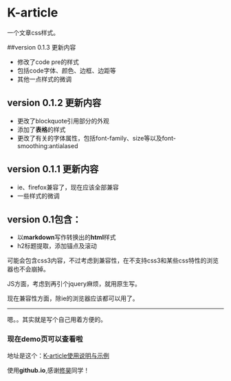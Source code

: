 # K-article
一个文章css样式。

##version 0.1.3 更新内容

* 修改了code pre的样式
* 包括code字体、颜色、边框、边距等
* 其他一点样式的微调

## version 0.1.2 更新内容

* 更改了blockquote引用部分的外观
* 添加了**表格**的样式
* 更改了有关的字体属性，包括font-family、size等以及font-smoothing:antialased

## version 0.1.1 更新内容

* ie、firefox兼容了，现在应该全部兼容
* 一些样式的微调

## version 0.1包含：
* 以**markdown**写作转换出的**html**样式
* h2标题提取，添加锚点及滚动

可能会包含css3内容，不过考虑到兼容性，在不支持css3和某些css特性的浏览器也不会崩掉。

JS方面，考虑到再引个jquery麻烦，就用原生写。

现在兼容性方面，除ie的浏览器应该都可以用了。


***

嗯。。其实就是写个自己用着方便的。

### 现在demo页可以查看啦

地址是这个：[K-article使用说明与示例](http://Kinice.github.io/K-article)

使用**github.io**,感谢[修昊](https://github.com/Svtter)同学！

